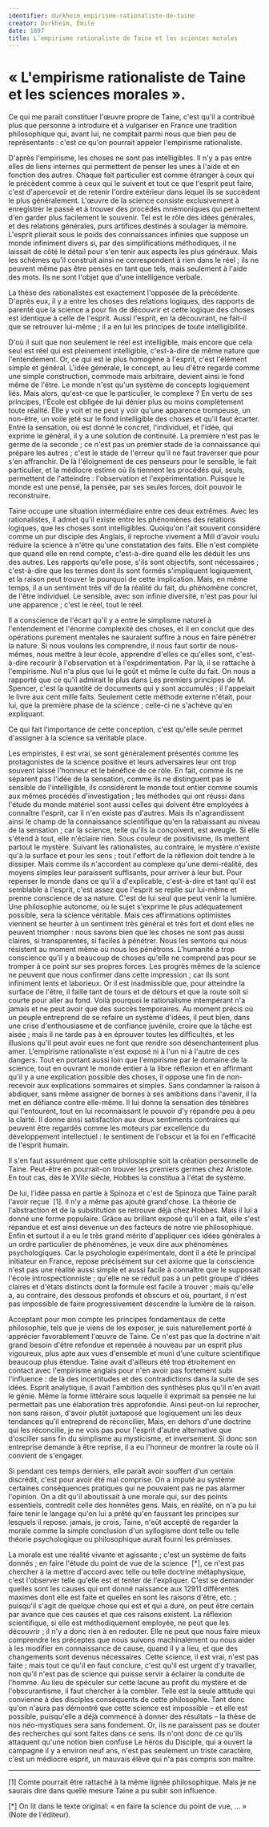 ```yaml
---
identifier: durkheim_empirisme-rationaliste-de-taine  
creator: Durkheim, Émile  
date: 1897  
title: L’empirisme rationaliste de Taine et les sciences morales  
---
```





# « L'empirisme rationaliste de Taine et les sciences morales ».

Ce qui me paraît constituer l'œuvre propre de Taine, c'est qu'il a contribué plus que personne à introduire et à vulgariser en France une tradition philosophique qui, avant lui, ne comptait parmi nous que bien peu de représentants : c'est ce qu'on pourrait appeler l'empirisme rationaliste.

D'après l'empirisme, les choses ne sont pas intelligibles. Il n'y a pas entre elles de liens internes qui permettent de penser les unes à l'aide et en fonction des autres. Chaque fait particulier est comme étranger à ceux qui le précèdent comme à ceux qui le suivent et tout ce que l'esprit peut faire, c'est d'apercevoir et de retenir l'ordre extérieur dans lequel ils se succèdent le plus généralement. L'œuvre de la science consiste exclusivement à enregistrer le passé et à trouver des procédés mnémoniques qui permettent d'en garder plus facilement le souvenir. Tel est le rôle des idées générales, et des relations générales, purs artifices destinés à soulager la mémoire. L'esprit plierait sous le poids des connaissances infinies que suppose un monde infiniment divers si, par des simplifications méthodiques, il ne laissait de côté le détail pour s'en tenir aux aspects les plus généraux. Mais les schèmes qu'il construit ainsi ne correspondent à rien dans le réel ; ils ne peuvent même pas être pensés en tant que tels, mais seulement à l'aide des mots. Ils ne sont l'objet que d'une intelligence verbale.

La thèse des rationalistes est exactement l'opposée de la précédente. D'après eux, il y a entre les choses des relations logiques, des rapports de parenté que la science a pour fin de découvrir et cette logique des choses est identique à celle de l'esprit. Aussi l'esprit, en la découvrant, ne fait-il que se retrouver lui-même ; il a en lui les principes de toute intelligibilité.

D'où il suit que non seulement le réel est intelligible, mais encore que cela seul est réel qui est pleinement intelligible, c'est-à-dire de même nature que l'entendement. Or, ce qui est le plus homogène à l'esprit, c'est l'élément simple et général. L'idée générale, le concept, au lieu d'être regardé comme une simple construction, commode mais arbitraire, devient ainsi le fond même de l'être. Le monde n'est qu'un système de concepts logiquement liés. Mais alors, qu'est-ce que le particulier, le complexe ? En vertu de ses principes, l'École est obligée de lui dénier plus ou moins complètement toute réalité. Elle y voit et ne peut y voir qu'une apparence trompeuse, un non-être, un voile jeté sur le fond intelligible des choses et qu'il faut écarter. Entre la sensation, où est donné le concret, l'individuel, et l'idée, qui exprime le général, il y a une solution de continuité. La première n'est pas le germe de la seconde ; ce n'est pas un premier stade de la connaissance qui prépare les autres ; c'est le stade de l'erreur qu'il ne faut traverser que pour s'en affranchir. De là l'éloignement de ces penseurs pour le sensible, le fait particulier, et la médiocre estime où ils tiennent les procédés qui, seuls, permettent de l'atteindre : l'observation et l'expérimentation. Puisque le monde est une pensé, la pensée, par ses seules forces, doit pouvoir le reconstruire.

Taine occupe une situation intermédiaire entre ces deux extrêmes. Avec les rationalistes, il admet qu'il existe entre les phénomènes des relations logiques, que les choses sont intelligibles. Quoiqu'on l'ait souvent considéré comme un pur disciple des Anglais, il reproche vivement à Mill d'avoir voulu réduire la science à n'être qu'une constatation des faits. Elle n'est complète que quand elle en rend compte, c'est-à-dire quand elle les déduit les uns des autres. Les rapports qu'elle pose, s'ils sont objectifs, sont nécessaires ; c'est-à-dire que les termes dont ils sont formés s'impliquent logiquement, et la raison peut trouver le pourquoi de cette implication. Mais, en même temps, il a un sentiment très vif de la réalité du fait, du phénomène concret, de l'être individuel. Le sensible, avec son infinie diversité, n'est pas pour lui une apparence ; c'est le réel, tout le réel.

Il a conscience de l'écart qu'il y a entre le simplisme naturel à l'entendement et l'énorme complexité des choses, et il en conclut que des opérations purement mentales ne sauraient suffire à nous en faire pénétrer la nature. Si nous voulons les comprendre, il nous faut sortir de nous-mêmes, nous mettre à leur école, apprendre d'elles ce qu'elles sont, c'est-à-dire recourir à l'observation et à l'expérimentation. Par là, il se rattache à l'empirisme. Nul n'a plus que lui le goût et même le culte du fait. On nous a rapporté que ce qu'il admirait le plus dans Les premiers principes de M. Spencer, c'est la quantité de documents qui y sont accumulés ; il l'appelait le livre aux cent mille faits. Seulement cette méthode externe n'était, pour lui, que la première phase de la science ; celle-ci ne s'achève qu'en expliquant.

Ce qui fait l'importance de cette conception, c'est qu'elle seule permet d'assigner à la science sa véritable place.

Les empiristes, il est vrai, se sont généralement présentés comme les protagonistes de la science positive et leurs adversaires leur ont trop souvent laissé l'honneur et le bénéfice de ce rôle. En fait, comme ils ne séparent pas l'idée de la sensation, comme ils ne distinguent pas le sensible de l'intelligible, ils considèrent le monde tout entier comme soumis aux mêmes procédés d'investigation ; les méthodes qui ont réussi dans l'étude du monde matériel sont aussi celles qui doivent être employées à connaître l'esprit, car il n'en existe pas d'autres. Mais ils n'agrandissent ainsi le champ de la connaissance scientifique qu'en la rabaissant au niveau de la sensation ; car la science, telle qu'ils la conçoivent, est aveugle. Si elle s'étend à tout, elle n'éclaire rien. Sous couleur de positivisme, ils mettent partout le mystère. Suivant les rationalistes, au contraire, le mystère n'existe qu'à la surface et pour les sens ; tout l'effort de la réflexion doit tendre à le dissiper. Mais comme ils n'accordent au complexe qu'une demi-réalité, des moyens simples leur paraissent suffisants, pour arriver à leur but. Pour repenser le monde dans ce qu'il a d'explicable, c'est-à-dire et tant qu'il est semblable à l'esprit, c'est assez que l'esprit se replie sur lui-même et prenne conscience de sa nature. C'est de lui seul que peut venir la lumière. Une philosophie autonome, où le sujet s'exprime le plus adéquatement possible, sera la science véritable. Mais ces affirmations optimistes viennent se heurter à un sentiment très général et très fort et dont elles ne peuvent triompher : nous savons bien que les choses ne sont pas aussi claires, si transparentes, si faciles à pénétrer. Nous les sentons qui nous résistent au moment même où nous les pénétrons. L'humanité a trop conscience qu'il y a beaucoup de choses qu'elle ne comprend pas pour se tromper à ce point sur ses propres forces. Les progrès mêmes de la science ne peuvent que nous confirmer dans cette impression ; car ils sont infiniment lents et laborieux. Or il est inadmissible que, pour atteindre la surface de l'être, il faille tant de tours et de détours et que la route soit si courte pour aller au fond. Voilà pourquoi le rationalisme intempérant n'a jamais et ne peut avoir que des succès temporaires. Au moment précis où un peuple entreprend de se refaire un système d'idées, il peut bien, dans une crise d'enthousiasme et de confiance juvénile, croire que la tâche est aisée ; mais il ne tarde pas à en éprouver toutes les difficultés, et les illusions qu'il peut avoir eues ne font que rendre son désenchantement plus amer. L'empirisme rationaliste n'est exposé ni à l'un ni à l'autre de ces dangers. Tout en portant aussi loin que l'empirisme par le domaine de la science, tout en ouvrant le monde entier à la libre réflexion et en affirmant qu'il y a une explication possible des choses, il oppose une fin de non-recevoir aux explications sommaires et simples. Sans condamner la raison à abdiquer, sans même assigner de bornes à ses ambitions dans l'avenir, il la met en défiance contre elle-même. Il lui donne la sensation des ténèbres qui l'entourent, tout en lui reconnaissant le pouvoir d'y répandre peu à peu la clarté. Il donne ainsi satisfaction aux deux sentiments contraires qui peuvent être regardés comme les moteurs par excellence du développement intellectuel : le sentiment de l'obscur et la foi en l'efficacité de l'esprit humain.

Il s'en faut assurément que cette philosophie soit la création personnelle de Taine. Peut-être en pourrait-on trouver les premiers germes chez Aristote. En tout cas, dès le XVII*e* siècle, Hobbes la constitua à l'état de système.

De lui, l'idée passa en partie à Spinoza et c'est de Spinoza que Taine paraît l'avoir reçue  [1]. Il n'y a même pas ajouté grand'chose. La théorie de l'abstraction et de la substitution se retrouve déjà chez Hobbes. Mais il lui a donné une forme populaire. Grâce au brillant exposé qu'il en a fait, elle s'est répandue et est ainsi devenue un des facteurs de notre vie philosophique. Enfin et surtout il a eu le très grand mérite d'appliquer ces idées générales à un ordre particulier de phénomènes, je veux dire aux phénomènes psychologiques. Car la psychologie expérimentale, dont il a été le principal initiateur en France, repose précisément sur cet axiome que la conscience n'est pas une réalité aussi simple et aussi facile à connaître que le supposait l'école introspectionniste ; qu'elle ne se réduit pas à un petit groupe d'idées claires et d'états distincts dont la formule est facile à trouver ; mais qu'elle a, au contraire, des dessous profonds et obscurs et où, pourtant, il n'est pas impossible de faire progressivement descendre la lumière de la raison.

Acceptant pour mon compte les principes fondamentaux de cette philosophie, tels que je viens de les exposer, je suis naturellement porté à apprécier favorablement l'œuvre de Taine. Ce n'est pas que la doctrine n'ait grand besoin d'être refondue et repensée à nouveau par un esprit plus vigoureux, plus apte aux vues d'ensemble et muni d'une culture scientifique beaucoup plus étendue. Taine avait d'ailleurs été trop étroitement en contact avec l'empirisme anglais pour n'en avoir pas fortement subi l'influence : de là des incertitudes et des contradictions dans la suite de ses idées. Esprit analytique, il avait l'ambition des synthèses plus qu'il n'en avait le génie. Même la forme littéraire sous laquelle il exprimait sa pensée ne lui permettait pas une élaboration très approfondie. Ainsi peut-on lui reprocher, non sans raison, d'avoir plutôt juxtaposé que logiquement uni les deux tendances qu'il entreprend de réconcilier, Mais, en dehors d'une doctrine qui les réconcilie, je ne vois pas pour l'esprit d'autre alternative que d'osciller sans fin du simplisme au mysticisme, et inversement. Si donc son entreprise demande à être reprise, il a eu l'honneur de montrer la route où il convient de s'engager.

Si pendant ces temps derniers, elle paraît avoir souffert d'un certain discrédit, c'est pour avoir été mal comprise. On a imputé au système certaines conséquences pratiques qui ne pouvaient pas ne pas alarmer l'opinion. On a dit qu'il aboutissait à une morale qui, sur des points essentiels, contredit celle des honnêtes gens. Mais, en réalité, on n'a pu lui faire tenir le langage qu'on lui a prêté qu'en faussant les principes sur lesquels il repose. jamais, je crois, Taine, n'eût accepté de regarder la morale comme la simple conclusion d'un syllogisme dont telle ou telle théorie psychologique ou philosophique aurait fourni les prémisses.

La morale est une réalité vivante et agissante ; c'est un système de faits donnés ; en faire l'étude du point de vue de la science  [*], ce n'est pas chercher à la mettre d'accord avec telle ou telle doctrine métaphysique, c'est l'observer telle qu'elle est et tenter de l'expliquer. C'est se demander quelles sont les causes qui ont donné naissance aux 12911 différentes maximes dont elle est faite et quelles en sont les raisons d'être, etc. ; puisqu'il s'agit de quelque chose qui est et qui a duré, on peut être certain par avance que ces causes et que ces raisons existent. La réflexion scientifique, si elle est méthodiquement employée, ne peut que les découvrir ; il n'y a donc rien à en redouter. Elle ne peut que nous faire mieux comprendre les préceptes que nous suivons machinalement ou nous aider à les modifier en connaissance de cause, quand il y a lieu, et que des changements sont devenus nécessaires. Cette science, il est vrai, n'est pas faite ; mais tout ce qu'il en faut conclure, c'est qu'il est urgent d'y travailler, non qu'il n'est pas de science qui puisse servir à éclairer la conduite de l'homme. Au lieu de spéculer sur cette lacune au profit du mystère et de l'obscurantisme, il faut chercher à la combler. Telle est la seule attitude qui convienne à des disciples conséquents de cette philosophie. Tant donc qu'on n'aura pas démontré que cette science est impossible – et elle est possible, puisqu'elle a déjà commencé à donner des résultats – la thèse de nos néo-mystiques sera sans fondement. Or, ils ne paraissent pas se douter des recherches qui sont faites dans ce sens. Ils n'ont donc de ce qu'ils attaquent qu'une notion bien confuse Le héros du Disciple, qui a ouvert la campagne il y a environ neuf ans, n'est pas seulement un triste caractère, c'est un médiocre esprit, un mauvais élève qui n'a pas compris son maître.

-------


[1]  Comte pourrait être rattaché à la même lignée philosophique. Mais je ne saurais dire dans quelle mesure Taine a pu subir son influence.

[*]  On lit dans le texte original: « en faire la science du point de vue, ... » (Note de l'éditeur).
